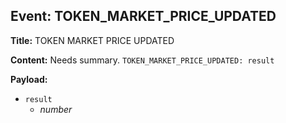 ## Event: TOKEN_MARKET_PRICE_UPDATED

**Title:** TOKEN MARKET PRICE UPDATED

**Content:**
Needs summary.
`TOKEN_MARKET_PRICE_UPDATED: result`

**Payload:**
- `result`
  - *number*